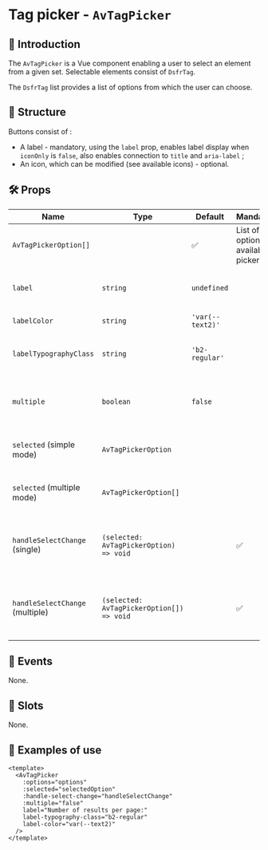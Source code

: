 # Tag picker - `AvTagPicker`

## 🌟 Introduction

The `AvTagPicker` is a Vue component enabling a user to select an element from a given set. Selectable elements consist of `DsfrTag`.

The `DsfrTag` list provides a list of options from which the user can choose.

## 📐 Structure

Buttons consist of :
- A label - mandatory, using the `label` prop, enables label display when `iconOnly` is `false`, also enables connection to `title` and `aria-label` ;
- An icon, which can be modified (see available icons) - optional.

## 🛠️ Props

| Name | Type | Default | Mandatory | Description |
| --- | --- | --- | --- | --- |
| `AvTagPickerOption[]` | | ✅ | List of options available in picker. |
| `label` | `string` | `undefined` | | Label displayed above picker. |
| `labelColor` | `string` | `'var(--text2)'` | | Color of label. |
| `labelTypographyClass` | `string` | `'b2-regular'` | | Typography class applied to label. |
| `multiple` | `boolean` | `false` | | Activate multiple selection mode if `true`. |
| `selected` (simple mode) | `AvTagPickerOption` | | | Option selected (simple mode). |
| `selected` (multiple mode) | `AvTagPickerOption[]` | | | Selected options (multiple mode). |
| `handleSelectChange` (single) | `(selected: AvTagPickerOption) => void` | | ✅ | Method called when selecting in single mode. |
| `handleSelectChange` (multiple) | `(selected: AvTagPickerOption[]) => void` | | ✅ | Method called when selecting in multiple mode. |

## 📡 Events

None.

## 🧩 Slots

None.

## 📝 Examples of use

```vue
<template>
  <AvTagPicker
    :options="options"
    :selected="selectedOption"
    :handle-select-change="handleSelectChange"
    :multiple="false"
    label="Number of results per page:"
    label-typography-class="b2-regular"
    label-color="var(--text2)"
  />
</template>
```
